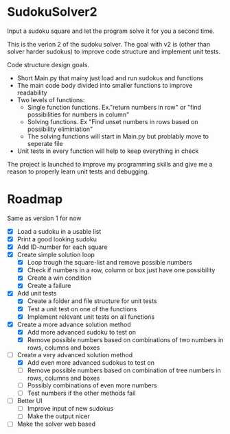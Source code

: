 # SudokuSolver2
Input a sudoku square and let the program solve it for you a second time.

This is the verion 2 of the sudoku solver. The goal with v2 is (other than solver harder sudokus) to improve code structure and implement unit tests.

Code structure design goals.
- Short Main.py that mainy just load and run sudokus and functions
- The main code body divided into smaller functions to improve readability
- Two levels of functions:
    - Single function functions. Ex."return numbers in row" or "find possibilities for numbers in column"
    - Solving functions. Ex "Find unset numbers in rows based on possibility eliminiation"
    - The solving functions will start in Main.py but problably move to seperate file
- Unit tests in every function will help to keep everything in check

The project is launched to improve my programming skills and give me a reason to properly learn unit tests and debugging.

# Roadmap
Same as version 1 for now
- [x] Load a sudoku in a usable list
- [x] Print a good looking sudoku
- [x] Add ID-number for each square
- [x] Create simple solution loop
    - [x] Loop trough the square-list and remove possible numbers
    - [x] Check if numbers in a row, column or box just have one possibility
    - [x] Create a win condition
    - [x] Create a failure
- [x] Add unit tests
    - [x] Create a folder and file structure for unit tests
    - [x] Test a unit test on one of the functions
    - [x] Implement relevant unit tests on all functions
- [x] Create a more advance solution method
    - [x] Add more advanced sudoku to test on
    - [x] Remove possible numbers based on combinations of two numbers in rows, columns and boxes
- [ ] Create a very advanced solution method
    - [x] Add even more advanced sudokus to test on
    - [ ] Remove possible numbers based on combination of tree numbers in rows, columns and boxes
    - [ ] Possibly combinations of even more numbers
    - [ ] Test numbers if the other methods fail
- [ ] Better UI
    - [ ] Improve input of new sudokus
    - [ ] Make the output nicer
- [ ] Make the solver web based